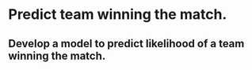 # Predict team winning the match.
## Develop a model to predict likelihood of a team winning the match.


